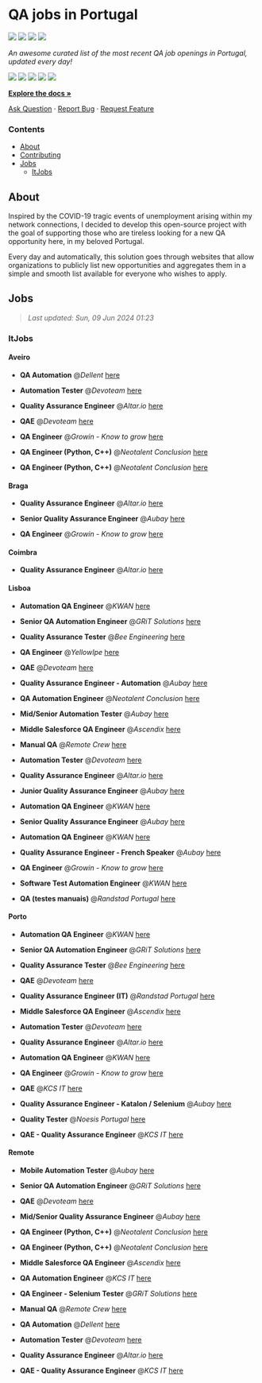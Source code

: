 QA jobs in Portugal
========================

![](https://img.shields.io/static/v1?label=%F0%9F%8C%9F&message=If%20Useful&color=BC4E99)
[![](https://img.shields.io/github/stars/sergiomartins8/qa-jobs-in-portugal)](https://github.com/sergiomartins8/qa-jobs-in-portugal/stargazers)
[![](https://img.shields.io/github/forks/sergiomartins8/qa-jobs-in-portugal)](https://github.com/sergiomartins8/qa-jobs-in-portugal/network/members)
[![](https://img.shields.io/badge/-sergiomartins8-blue?logo=Linkedin&logoColor=white)](https://www.linkedin.com/in/sergiomartins8/)

_An awesome curated list of the most recent QA job openings in Portugal, updated every day!_

[![](https://img.shields.io/github/v/release/sergiomartins8/qa-jobs-in-portugal)](https://github.com/sergiomartins8/qa-jobs-in-portugal/releases)
[![](https://github.com/sergiomartins8/qa-jobs-in-portugal/workflows/release/badge.svg)](https://github.com/sergiomartins8/qa-jobs-in-portugal/actions?query=workflow%3Arelease)
[![](https://img.shields.io/github/issues/sergiomartins8/qa-jobs-in-portugal)](https://github.com/sergiomartins8/qa-jobs-in-portugal/issues)
[![](https://img.shields.io/github/contributors/sergiomartins8/qa-jobs-in-portugal)](https://github.com/sergiomartins8/qa-jobs-in-portugal/graphs/contributors)
[![](https://img.shields.io/github/license/sergiomartins8/qa-jobs-in-portugal)](https://github.com/sergiomartins8/qa-jobs-in-portugal/blob/master/LICENSE)

**[Explore the docs »](https://github.com/sergiomartins8/qa-jobs-in-portugal/blob/master/docs/DOCUMENTATION.md)**

[Ask Question](https://github.com/sergiomartins8/qa-jobs-in-portugal/issues) 
·
[Report Bug](https://github.com/sergiomartins8/qa-jobs-in-portugal/issues)
·
[Request Feature](https://github.com/sergiomartins8/qa-jobs-in-portugal/issues)

### Contents
* [About](#about)
* [Contributing](https://github.com/sergiomartins8/qa-jobs-in-portugal/blob/master/docs/CONTRIBUTING.md)
* [Jobs](#jobs)
  * [ItJobs](#itjobs)

## About
Inspired by the COVID-19 tragic events of unemployment arising within my network connections, I decided to develop this open-source project with the goal of supporting those who are tireless looking for a new QA opportunity here, in my beloved Portugal.

Every day and automatically, this solution goes through websites that allow organizations to publicly list new opportunities and aggregates them in a simple and smooth list available for everyone who wishes to apply.

Jobs
---------

> _Last updated: Sun, 09 Jun 2024 01:23_

### ItJobs

#### Aveiro

- **QA Automation** @_Dellent_ [here](https://www.itjobs.pt/oferta/483407/qa-automation)


- **Automation Tester** @_Devoteam_ [here](https://www.itjobs.pt/oferta/483645/automation-tester)


- **Quality Assurance Engineer** @_Altar.io_ [here](https://www.itjobs.pt/oferta/484228/quality-assurance-engineer)


- **QAE** @_Devoteam_ [here](https://www.itjobs.pt/oferta/484505/qae)


- **QA Engineer** @_Growin - Know to grow_ [here](https://www.itjobs.pt/oferta/484506/qa-engineer)


- **QA Engineer (Python, C++)** @_Neotalent Conclusion_ [here](https://www.itjobs.pt/oferta/483452/qa-engineer-python-c)


- **QA Engineer (Python, C++)** @_Neotalent Conclusion_ [here](https://www.itjobs.pt/oferta/483451/qa-engineer-python-c)

#### Braga

- **Quality Assurance Engineer** @_Altar.io_ [here](https://www.itjobs.pt/oferta/484228/quality-assurance-engineer)


- **Senior Quality Assurance Engineer** @_Aubay_ [here](https://www.itjobs.pt/oferta/484489/senior-quality-assurance-engineer)


- **QA Engineer** @_Growin - Know to grow_ [here](https://www.itjobs.pt/oferta/484506/qa-engineer)

#### Coimbra

- **Quality Assurance Engineer** @_Altar.io_ [here](https://www.itjobs.pt/oferta/484228/quality-assurance-engineer)

#### Lisboa

- **Automation QA Engineer** @_KWAN_ [here](https://www.itjobs.pt/oferta/483228/automation-qa-engineer)


- **Senior QA Automation Engineer** @_GRiT Solutions_ [here](https://www.itjobs.pt/oferta/483492/senior-qa-automation-engineer)


- **Quality Assurance Tester** @_Bee Engineering_ [here](https://www.itjobs.pt/oferta/484454/quality-assurance-tester)


- **QA Engineer** @_YellowIpe_ [here](https://www.itjobs.pt/oferta/484534/qa-engineer)


- **QAE** @_Devoteam_ [here](https://www.itjobs.pt/oferta/484505/qae)


- **Quality Assurance Engineer - Automation** @_Aubay_ [here](https://www.itjobs.pt/oferta/484490/quality-assurance-engineer-katalon-selenium)


- **QA Automation Engineer** @_Neotalent Conclusion_ [here](https://www.itjobs.pt/oferta/483746/qa-automation-engineer)


- **Mid/Senior Automation Tester** @_Aubay_ [here](https://www.itjobs.pt/oferta/484491/mid-senior-automation-tester)


- **Middle Salesforce QA Engineer** @_Ascendix_ [here](https://www.itjobs.pt/oferta/484660/middle-salesforce-qa-engineer)


- **Manual QA** @_Remote Crew_ [here](https://www.itjobs.pt/oferta/484123/manual-qa)


- **Automation Tester** @_Devoteam_ [here](https://www.itjobs.pt/oferta/483645/automation-tester)


- **Quality Assurance Engineer** @_Altar.io_ [here](https://www.itjobs.pt/oferta/484228/quality-assurance-engineer)


- **Junior Quality Assurance Engineer** @_Aubay_ [here](https://www.itjobs.pt/oferta/484600/junior-quality-assurance-engineer)


- **Automation QA Engineer** @_KWAN_ [here](https://www.itjobs.pt/oferta/483222/automation-qa-engineer)


- **Senior Quality Assurance Engineer** @_Aubay_ [here](https://www.itjobs.pt/oferta/484489/senior-quality-assurance-engineer)


- **Automation QA Engineer** @_KWAN_ [here](https://www.itjobs.pt/oferta/483383/automation-qa-engineer)


- **Quality Assurance Engineer - French Speaker** @_Aubay_ [here](https://www.itjobs.pt/oferta/484598/quality-assurance-engineer-french-speaker)


- **QA Engineer** @_Growin - Know to grow_ [here](https://www.itjobs.pt/oferta/484506/qa-engineer)


- **Software Test Automation Engineer** @_KWAN_ [here](https://www.itjobs.pt/oferta/483637/software-test-automation-engineer)


- **QA (testes manuais)** @_Randstad Portugal_ [here](https://www.itjobs.pt/oferta/484617/qa-testes-manuais)

#### Porto

- **Automation QA Engineer** @_KWAN_ [here](https://www.itjobs.pt/oferta/483228/automation-qa-engineer)


- **Senior QA Automation Engineer** @_GRiT Solutions_ [here](https://www.itjobs.pt/oferta/483492/senior-qa-automation-engineer)


- **Quality Assurance Tester** @_Bee Engineering_ [here](https://www.itjobs.pt/oferta/484454/quality-assurance-tester)


- **QAE** @_Devoteam_ [here](https://www.itjobs.pt/oferta/484505/qae)


- **Quality Assurance Engineer (IT)** @_Randstad Portugal_ [here](https://www.itjobs.pt/oferta/484313/quality-assurance-engineer-it)


- **Middle Salesforce QA Engineer** @_Ascendix_ [here](https://www.itjobs.pt/oferta/484660/middle-salesforce-qa-engineer)


- **Automation Tester** @_Devoteam_ [here](https://www.itjobs.pt/oferta/483645/automation-tester)


- **Quality Assurance Engineer** @_Altar.io_ [here](https://www.itjobs.pt/oferta/484228/quality-assurance-engineer)


- **Automation QA Engineer** @_KWAN_ [here](https://www.itjobs.pt/oferta/483222/automation-qa-engineer)


- **QA Engineer** @_Growin - Know to grow_ [here](https://www.itjobs.pt/oferta/484506/qa-engineer)


- **QAE** @_KCS IT_ [here](https://www.itjobs.pt/oferta/484352/qae)


- **Quality Assurance Engineer - Katalon / Selenium** @_Aubay_ [here](https://www.itjobs.pt/oferta/484597/quality-assurance-engineer-katalon-selenium)


- **Quality Tester** @_Noesis Portugal_ [here](https://www.itjobs.pt/oferta/483590/quality-tester-porto)


- **QAE - Quality Assurance Engineer** @_KCS IT_ [here](https://www.itjobs.pt/oferta/484115/qae-quality-assurance-engineer)

#### Remote

- **Mobile Automation Tester** @_Aubay_ [here](https://www.itjobs.pt/oferta/484599/mobile-automation-tester)


- **Senior QA Automation Engineer** @_GRiT Solutions_ [here](https://www.itjobs.pt/oferta/483492/senior-qa-automation-engineer)


- **QAE** @_Devoteam_ [here](https://www.itjobs.pt/oferta/484505/qae)


- **Mid/Senior Quality Assurance Engineer** @_Aubay_ [here](https://www.itjobs.pt/oferta/484601/mid-senior-quality-assurance-engineer)


- **QA Engineer (Python, C++)** @_Neotalent Conclusion_ [here](https://www.itjobs.pt/oferta/483452/qa-engineer-python-c)


- **QA Engineer (Python, C++)** @_Neotalent Conclusion_ [here](https://www.itjobs.pt/oferta/483451/qa-engineer-python-c)


- **Middle Salesforce QA Engineer** @_Ascendix_ [here](https://www.itjobs.pt/oferta/484660/middle-salesforce-qa-engineer)


- **QA Automation Engineer** @_KCS IT_ [here](https://www.itjobs.pt/oferta/483803/qa-automation-engineer-netherlands)


- **QA Engineer - Selenium Tester** @_GRiT Solutions_ [here](https://www.itjobs.pt/oferta/484377/qa-engineer-selenium-tester)


- **Manual QA** @_Remote Crew_ [here](https://www.itjobs.pt/oferta/484123/manual-qa)


- **QA Automation** @_Dellent_ [here](https://www.itjobs.pt/oferta/483407/qa-automation)


- **Automation Tester** @_Devoteam_ [here](https://www.itjobs.pt/oferta/483645/automation-tester)


- **Quality Assurance Engineer** @_Altar.io_ [here](https://www.itjobs.pt/oferta/484228/quality-assurance-engineer)


- **QAE - Quality Assurance Engineer** @_KCS IT_ [here](https://www.itjobs.pt/oferta/484115/qae-quality-assurance-engineer)

